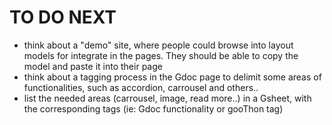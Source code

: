 TO DO NEXT
==========

* think about a "demo" site, where people could browse into layout models for integrate in the pages. They should be able to copy the model and paste it into their page
* think about a tagging process in the Gdoc page to delimit some areas of functionalities, such as accordion, carrousel and others..
* list the needed areas (carrousel, image, read more..) in a Gsheet, with the corresponding tags (ie: Gdoc functionality or gooThon tag)
